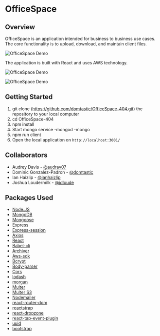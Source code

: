 # OfficeSpace

## Overview
OfficeSpace is an application intended for business to business use cases. The core functionality is to
upload, download, and maintain client files.

![OfficeSpace Demo](./demo/mac-laptop-png-13.gif "OfficeSpace Demo")

The application is built with React and uses AWS technology.

![OfficeSpace Demo](./demo/mac-laptop-png-14.gif "OfficeSpace Demo")

![OfficeSpace Demo](./demo/mac-laptop-png-15.gif "OfficeSpace Demo")

## Getting Started
1. git clone (https://github.com/domtastic/OfficeSpace-404.git) the repository to your local computer
2. cd OfficeSpace-404
3. npm install
4. Start mongo service
	-mongod
	-mongo
5. npm run client 
6. Open the local application on `http://localhost:3001/`

## Collaborators
* Audrey Davis - [@audrav07](https://github.com/audrav07)
* Dominic Gonzalez-Padron - [@domtastic](https://github.com/domtastic)
* Ian Haizlip - [@ianhaizlip](https://github.com/ianhaizlip)
* Joshua Loudermilk - [@jdloude](https://github.com/jdloude)

## Packages Used
* [Node.JS](https://www.npmjs.com/)
* [MongoDB](https://www.npmjs.com/package/mongodb)
* [Mongoose](https://www.npmjs.com/package/mongoose)
* [Express](https://www.npmjs.com/package/express)
* [Express-session](https://www.npmjs.com/package/express-session)
* [Axios](https://www.npmjs.com/package/axios)
* [React](https://www.npmjs.com/package/react)
* [Babel-cli](https://www.npmjs.com/package/babel-cli)
* [Archiver](https://www.npmjs.com/package/archiver)
* [Aws-sdk](https://www.npmjs.com/package/aws-sdk)
* [Bcrypt](https://www.npmjs.com/package/bcrypt)
* [Body-parser](https://www.npmjs.com/package/body-parser)
* [Cors](https://www.npmjs.com/search?q=cors)
* [lodash](https://www.npmjs.com/package/lodash)
* [morgan](https://www.npmjs.com/package/morgan)
* [Multer](https://www.npmjs.com/package/multer)
* [Multer S3](https://www.npmjs.com/package/multer-s3)
* [Nodemailer](https://www.npmjs.com/package/nodemailer)
* [react-router-dom](https://www.npmjs.com/package/react-router-dom)
* [reactstrap](https://www.npmjs.com/package/reactstrap)
* [react-dropzone](https://www.npmjs.com/package/react-dropzone)
* [react-tap-event-plugin](https://www.npmjs.com/package/react-tap-event-plugin)
* [uuid](https://www.npmjs.com/package/uuid)
* [bootstrap](https://www.npmjs.com/package/bootstrap)


